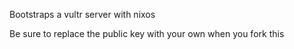 Bootstraps a vultr server with nixos

Be sure to replace the public key with your own when you fork this


